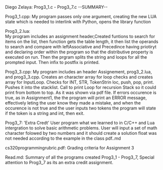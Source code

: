 Diego Zelaya:  Prog3_1.c - Prog3_7.c                --SUMMARY--  

Prog3_1.cpp:     My program passes only one argument, creating the new LUA state which is needed to interlink with Python, opens the library function

Prog3_2.lua:     
My program includes an assignment header,Created funtions to search for items on the list, then function gets the table length, it then list
the operands to search and compare with leftAssociative and Precedince having priotiryt and declaring order within the program so that the distributive property
is executed on run. Then the prgram splits the string and loops for all the prompted input. Then infix to postfix is printed.

Prog3_3.cpp:     My program includes an header Assignement, prog3_2.lua, and prog3_3.cpp. Creates an character array for loop checks 
and creates array for InputLoop. Checks for INT, STR, TokenStrin loc, push, pop, print. Pushes it into the stacklist. Call to print 
Loop for recursion Stack so it could print from bottom to top. As it was shown via pdf file. If errors occurence is true, as in Assignment1, 
the the program will print an ERROR message, effectively leting the user know they made a mistake, and when the occurence is not true and 
the user inputs two tokens the program will state if the token is a string and int, then exit. 


Prog3_7:    'Extra Credt' User program what we learned to in C/C++ and Lua intergration to solve basic arithmetic problems. User will input a set of math 
character folowed by two numbers and it should create a solution float was not needed according to the example in the class pdf..md  

cs320programmingrubric.pdf: Grading criteria for Assignment 3

Read.md: Summary of all the programs created Prog3_1 - Prog3_7, Special attention to Prog3_7 as its an extra credit assignment.


